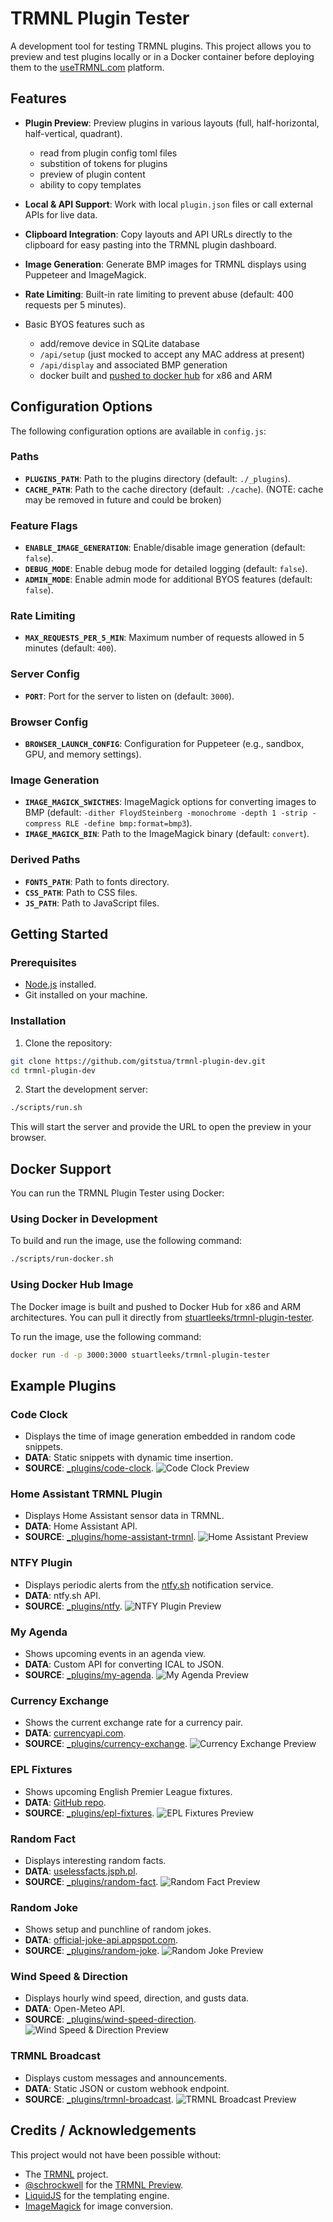# TRMNL Plugin Tester

A development tool for testing TRMNL plugins. This project allows you to preview and test plugins locally or in a Docker container before deploying them to the [useTRMNL.com](https://usetrmnl.com) platform.

## Features

- **Plugin Preview**: Preview plugins in various layouts (full, half-horizontal, half-vertical, quadrant).
    - read from plugin config toml files
  - substition of tokens for plugins
  - preview of plugin content
  - ability to copy templates

- **Local & API Support**: Work with local `plugin.json` files or call external APIs for live data.
- **Clipboard Integration**: Copy layouts and API URLs directly to the clipboard for easy pasting into the TRMNL plugin dashboard.
- **Image Generation**: Generate BMP images for TRMNL displays using Puppeteer and ImageMagick.
- **Rate Limiting**: Built-in rate limiting to prevent abuse (default: 400 requests per 5 minutes).
- Basic BYOS features such as 
  - add/remove device in SQLite database
  - `/api/setup` (just mocked to accept any MAC address at present)
  - `/api/display` and associated BMP generation
  - docker built and [pushed to docker hub](https://hub.docker.com/r/stuartleeks/trmnl-plugin-tester) for x86 and ARM

## Configuration Options

The following configuration options are available in `config.js`:

### Paths
- **`PLUGINS_PATH`**: Path to the plugins directory (default: `./_plugins`).
- **`CACHE_PATH`**: Path to the cache directory (default: `./cache`). (NOTE: cache may be removed in future and could be broken)

### Feature Flags
- **`ENABLE_IMAGE_GENERATION`**: Enable/disable image generation (default: `false`).
- **`DEBUG_MODE`**: Enable debug mode for detailed logging (default: `false`).
- **`ADMIN_MODE`**: Enable admin mode for additional BYOS features (default: `false`).

### Rate Limiting
- **`MAX_REQUESTS_PER_5_MIN`**: Maximum number of requests allowed in 5 minutes (default: `400`).

### Server Config
- **`PORT`**: Port for the server to listen on (default: `3000`).

### Browser Config
- **`BROWSER_LAUNCH_CONFIG`**: Configuration for Puppeteer (e.g., sandbox, GPU, and memory settings).


### Image Generation
- **`IMAGE_MAGICK_SWICTHES`**: ImageMagick options for converting images to BMP (default: `-dither FloydSteinberg -monochrome -depth 1 -strip -compress RLE -define bmp:format=bmp3`).
- **`IMAGE_MAGICK_BIN`**: Path to the ImageMagick binary (default: `convert`).

### Derived Paths
- **`FONTS_PATH`**: Path to fonts directory.
- **`CSS_PATH`**: Path to CSS files.
- **`JS_PATH`**: Path to JavaScript files.

## Getting Started

### Prerequisites
- [Node.js](https://nodejs.org/) installed.
- Git installed on your machine.

### Installation
1. Clone the repository:
```bash
git clone https://github.com/gitstua/trmnl-plugin-dev.git
cd trmnl-plugin-dev
```

2. Start the development server:
```bash
./scripts/run.sh
```

This will start the server and provide the URL to open the preview in your browser.

## Docker Support

You can run the TRMNL Plugin Tester using Docker:

### Using Docker in Development
To build and run the image, use the following command:
```bash
./scripts/run-docker.sh
```

### Using Docker Hub Image
The Docker image is built and pushed to Docker Hub for x86 and ARM architectures. You can pull it directly from [stuartleeks/trmnl-plugin-tester](https://hub.docker.com/r/stuartleeks/trmnl-plugin-tester).

To run the image, use the following command:
```bash
docker run -d -p 3000:3000 stuartleeks/trmnl-plugin-tester
```




## Example Plugins

### Code Clock
- Displays the time of image generation embedded in random code snippets.
- **DATA**: Static snippets with dynamic time insertion.
- **SOURCE**: [_plugins/code-clock](_plugins/code-clock).
![Code Clock Preview](_plugins/code-clock/Preview/full.png)

### Home Assistant TRMNL Plugin
- Displays Home Assistant sensor data in TRMNL.
- **DATA**: Home Assistant API.
- **SOURCE**: [_plugins/home-assistant-trmnl](_plugins/home-assistant-trmnl).
![Home Assistant Preview](_plugins/home-assistant-trmnl/Preview/full.png)

### NTFY Plugin
- Displays periodic alerts from the [ntfy.sh](https://ntfy.sh/) notification service.
- **DATA**: ntfy.sh API.
- **SOURCE**: [_plugins/ntfy](_plugins/ntfy).
![NTFY Plugin Preview](_plugins/NTFY/Preview/full.png)

### My Agenda
- Shows upcoming events in an agenda view.
- **DATA**: Custom API for converting ICAL to JSON.
- **SOURCE**: [_plugins/my-agenda](_plugins/my-agenda).
![My Agenda Preview](_plugins/my-agenda/Preview/full.png)

### Currency Exchange
- Shows the current exchange rate for a currency pair.
- **DATA**: [currencyapi.com](https://currencyapi.com/).
- **SOURCE**: [_plugins/currency-exchange](_plugins/currency-exchange).
![Currency Exchange Preview](_plugins/currency-exchange/Preview/full.png)

### EPL Fixtures
- Shows upcoming English Premier League fixtures.
- **DATA**: [GitHub repo](https://github.com/openfootball).
- **SOURCE**: [_plugins/epl-fixtures](_plugins/epl-fixtures).
![EPL Fixtures Preview](_plugins/epl-fixtures/Preview/full.png)

### Random Fact
- Displays interesting random facts.
- **DATA**: [uselessfacts.jsph.pl](https://uselessfacts.jsph.pl).
- **SOURCE**: [_plugins/random-fact](_plugins/random-fact).
![Random Fact Preview](_plugins/random-fact/Preview/full.png)

### Random Joke
- Shows setup and punchline of random jokes.
- **DATA**: [official-joke-api.appspot.com](https://official-joke-api.appspot.com/random_joke).
- **SOURCE**: [_plugins/random-joke](_plugins/random-joke).
![Random Joke Preview](_plugins/random-joke/Preview/full.png)

### Wind Speed & Direction
- Displays hourly wind speed, direction, and gusts data.
- **DATA**: Open-Meteo API.
- **SOURCE**: [_plugins/wind-speed-direction](_plugins/wind-speed-direction).
![Wind Speed & Direction Preview](_plugins/wind-speed-direction/Preview/full.png)

### TRMNL Broadcast
- Displays custom messages and announcements.
- **DATA**: Static JSON or custom webhook endpoint.
- **SOURCE**: [_plugins/trmnl-broadcast](_plugins/trmnl-broadcast).
![TRMNL Broadcast Preview](_plugins/trmnl-broadcast/Preview/full.png)

## Credits / Acknowledgements

This project would not have been possible without:
- The [TRMNL](https://usetrmnl.com/) project.
- [@schrockwell](https://github.com/schrockwell) for the [TRMNL Preview](https://github.com/schrockwell/trmnl_preview).
- [LiquidJS](https://liquidjs.com) for the templating engine.
- [ImageMagick](https://imagemagick.org/) for image conversion.
